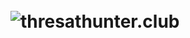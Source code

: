 # &#8194;&#8194;&#8194;&#8194;&#8194;&#8194;&#8194;&#8194;&#8194;&#8194;&#8194;&#8194;&#8194;&#8194;&#8194;&#8194;&#8194;&#8194;&#8194; ![thresathunter.club](https://s2.ax1x.com/2019/11/04/KxiYUH.png)

